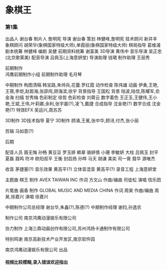 # 象棋王


### 第1集


出品人  谢台春
制片人  詹明宪
导演  谢台春
策划  林健峰,詹明宪
技术顾问  新井丰
象棋顾问  胡荣华(象棋国家特级大师),单霞丽(象棋国家特级大师)
棋局指导  葛维浦
剧本统筹  林健峰
编剧  吴健
前期资料统筹  谢富美
3D导演  黄伟中
音乐导演  吴正忠(北京歌莱美)
配音导演  吕佩玉(上海意妍堂)
导演助理  钱珺
制作助理  王丽秀

前期制作  
鸿鹰前期制作小组
前期制作助理  毛月琴

中期制作
构图清稿  韩宝路,朱帅兵,花蕾.罗红霞
动作检查  陈伟雄
动画  伊勇,王艳,王蓓,李炬,赵距海,张邵闯,顾海滨,徐宇
背景指导  王国松
背景  陆波,陆信,陈耀军,俞金海
扫描  甘秀梅
色彩制定  徐哲
色彩检查  刘霄云
数字着色  王正玉,王健伟,王小艳,王斌,王伟,叶莉娜,余利,张宇晨(?),凌飞,戴捷
合成指导  沈金艳(?)
数字合成  沈金艳(?)
特效EFX  吴运兴,周苏苏

3D制作
3D技术指导  夏宁
3D制作  顾涌,王冕,张中华,顾浔,付杰,张小丽

剪辑  马如意(?)

后期

配音人员
聂无悔  孙畅
黄豆豆  罗玉婷
赖章  骆妍倩
小珊  李敏妍
大柱  吕佩玉
封平  夏磊
聂鸣  符冲
欧阳叔平  王衡
封启扬  孙晔
马天  胡谦
美奕  司一膏
聂华  源唯杰

收音  茅捷塞(?)
音乐效果  黄高平(?)
立体音混音  黄高平(?)
录音工程  上海意妍堂

主题曲  棋王
制作  AVEX TAIWAN INC
作词  方文山
作曲/编曲  司徒松
演唱  信乐团

片尾曲  画香
制作  GLOBAL MUSIC AND MEDIA CHINA
作词  周昊
作曲/编曲  周昊,徐嘉兴
演唱  徐嘉兴

中期制作公司总经理  谢台华,朱鑫(?),陈德(?)
中期制作经理  谢钧,孙逸农

制作公司  南京鸿鹰动漫娱乐有限公司

协力制作  上海三鼎动画创作有限公司,苏州鸿扬卡通制作有限公司

特别鸣谢  南京高新技术产业开发区,南京软件园

南京鸿鹰动漫娱乐有限公司 出品




#### 视频比较模糊,录入错误欢迎指出